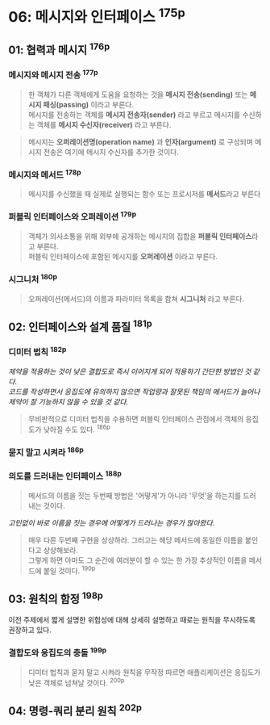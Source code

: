 # 06: 메시지와 인터페이스 <sup>175p</sup>

## 01: 협력과 메시지 <sup>176p</sup>

### 메시지와 메시지 전송 <sup>177p</sup>

> 한 객체가 다른 객체에게 도움을 요청하는 것을 **메시지 전송(sending)** 또는 **메시지 패싱(passing)** 이라고 부른다.\
> 메시지를 전송하는 객체를 **메시지 전송자(sender)** 라고 부르고 메시지를 수신하는 객체를 **메시지 수신자(receiver)** 라고 부른다.

> 메시지는 **오퍼레이션명(operation name)** 과 **인자(argument)** 로 구성되며 메시지 전송은 여기에 메시지 수신자를 추가한 것이다.

### 메시지와 메서드 <sup>178p</sup>

> 메시지를 수신했을 때 실제로 실행되는 함수 또는 프로시저를 **메서드**라고 부른다

### 퍼블릭 인터페이스와 오퍼레이션 <sup>179p</sup>

> 객체가 의사소통을 위해 외부에 공개하는 메시지의 집합을 **퍼블릭 인터페이스**라고 부른다.\
> 퍼블릭 인터페이스에 포함된 메시지를 **오퍼레이션** 이라고 부른다.

### 시그니처 <sup>180p</sup>

> 오퍼레이션(메서드)의 이름과 파라미터 목록을 함쳐 **시그니처** 라고 부른다.

## 02: 인터페이스와 설계 품질 <sup>181p</sup>

### 디미터 법칙 <sup>182p</sup>

_제약을 적용하는 것이 낮은 결합도로 즉시 이어지게 되어 적용하기 간단한 방법인 것 같다.\
코드를 작성하면서 응집도에 유의하지 않으면 작업량과 잘못된 책임의 메서드가 늘어나 제약이 잘 기능하지 않을 수 있을 것 같다._

> 무비판적으로 디미터 법칙을 수용하면 퍼블릭 인터페이스 관점에서 객체의 응집도가 낮아질 수도 있다. <sup>186p</sup>

### 묻지 말고 시켜라 <sup>186p</sup>

### 의도를 드러내는 인터페이스 <sup>188p</sup>

> 메서드의 이름을 짓는 두번째 방법은 '어떻게'가 아니라 '무엇'을 하는지를 드러내는 것이다.

_고민없이 바로 이름을 짓는 경우에 어떻게가 드러나는 경우가 많아왔다._

> 매우 다른 두번째 구현을 상상하라. 그러고는 해당 메서드에 동일한 이름을 붙인다고 상상해보라.\
> 그렇게 하면 아마도 그 순간에 여러분이 할 수 있는 한 가장 추상적인 이름을 메서드에 붙일 것이다. <sup>190p</sup>

## 03: 원칙의 함정 <sup>198p</sup>

이전 주제에서 짧게 설명한 위험성에 대해 상세히 설명하고 때로는 원칙을 무시하도록 권장하고 있다.

### 결합도와 응집도의 충돌 <sup>199p</sup>

> 디미터 법칙과 묻지 말고 시켜라 원칙을 무작정 따르면 애플리케이션은 응집도가 낮은 객체로 넘쳐날 것이다. <sup>200p</sup>

## 04: 명령-쿼리 분리 원칙 <sup>202p</sup>
